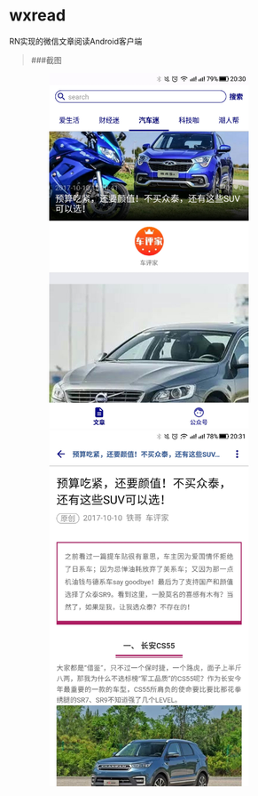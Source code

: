 # wxread
RN实现的微信文章阅读Android客户端

>###截图

<div  align="center">    
<img src="https://github.com/nelon1990/wxread/blob/master/screenshot/%E6%96%87%E7%AB%A0.jpg"  width="360" height ="640" alt="文章" align=center/>
<img src="https://github.com/nelon1990/wxread/blob/master/screenshot/%E5%86%85%E5%AE%B9.jpg"  width="360" height ="640" alt="内容" align=center/>
</div>